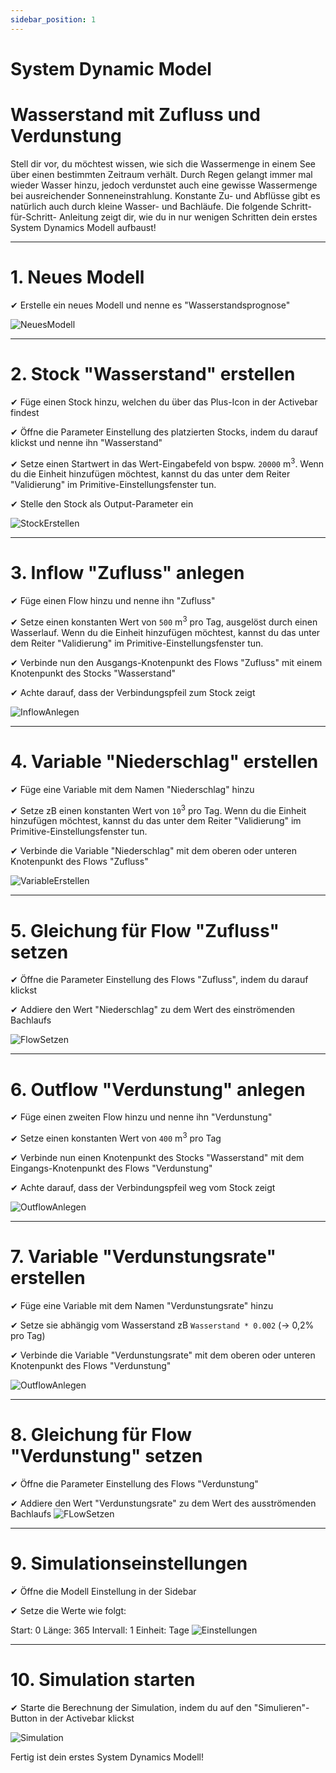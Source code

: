 ```yaml
---
sidebar_position: 1
---
```

# System Dynamic Model

# Wasserstand mit Zufluss und Verdunstung
Stell dir vor, du möchtest wissen, wie sich die Wassermenge in einem See über einen bestimmten Zeitraum verhält. Durch Regen gelangt immer mal wieder Wasser hinzu, jedoch verdunstet auch eine gewisse Wassermenge bei ausreichender Sonneneinstrahlung. Konstante Zu- und Abflüsse gibt es natürlich auch durch kleine Wasser- und Bachläufe. Die folgende Schritt-für-Schritt- Anleitung zeigt dir, wie du in nur wenigen Schritten dein erstes System Dynamics Modell aufbaust!

---

# 1. Neues Modell
✔︎ Erstelle ein neues Modell und nenne es "Wasserstandsprognose"

![NeuesModell](./img/1_SD.png)

---
# 2. Stock "Wasserstand" erstellen
✔︎ Füge einen Stock hinzu, welchen du über das Plus-Icon in der Activebar findest

✔︎ Öffne die Parameter Einstellung des platzierten Stocks, indem du darauf klickst und nenne ihn "Wasserstand"

✔︎ Setze einen Startwert in das Wert-Eingabefeld von bspw. ```20000``` m<sup>3</sup>. Wenn du die Einheit hinzufügen möchtest, kannst du das unter dem Reiter "Validierung" im Primitive-Einstellungsfenster tun.

✔︎ Stelle den Stock als Output-Parameter ein

![StockErstellen](./img/2_SD.png)

---
# 3. Inflow "Zufluss" anlegen
✔︎ Füge einen Flow hinzu und nenne ihn "Zufluss"

✔︎ Setze einen konstanten Wert von ```500``` m<sup>3</sup> pro Tag, ausgelöst durch einen Wasserlauf. Wenn du die Einheit hinzufügen möchtest, kannst du das unter dem Reiter "Validierung" im Primitive-Einstellungsfenster tun.

✔︎ Verbinde nun den Ausgangs-Knotenpunkt des Flows "Zufluss" mit einem Knotenpunkt des Stocks "Wasserstand"

✔︎ Achte darauf, dass der Verbindungspfeil zum Stock zeigt 

![InflowAnlegen](./img/3_SD.png)

---
# 4. Variable "Niederschlag" erstellen
✔︎ Füge eine Variable mit dem Namen "Niederschlag" hinzu

✔︎ Setze zB einen konstanten Wert von ```10```<sup>3</sup> pro Tag. Wenn du die Einheit hinzufügen möchtest, kannst du das unter dem Reiter "Validierung" im Primitive-Einstellungsfenster tun.

✔︎ Verbinde die Variable "Niederschlag" mit dem oberen oder unteren Knotenpunkt des Flows "Zufluss"

![VariableErstellen](./img/4_SD.png)

---
# 5. Gleichung für Flow "Zufluss" setzen
✔︎ Öffne die Parameter Einstellung des Flows "Zufluss", indem du darauf klickst

✔︎ Addiere den Wert "Niederschlag" zu dem Wert des einströmenden Bachlaufs

![FlowSetzen](./img/7_SD.png)

---
# 6. Outflow "Verdunstung" anlegen
✔︎ Füge einen zweiten Flow hinzu und nenne ihn "Verdunstung"

✔︎ Setze einen konstanten Wert von ```400``` m<sup>3</sup> pro Tag

✔︎ Verbinde nun einen Knotenpunkt des Stocks "Wasserstand" mit dem Eingangs-Knotenpunkt des Flows "Verdunstung"

✔︎ Achte darauf, dass der Verbindungspfeil weg vom Stock zeigt

![OutflowAnlegen](./img/8_SD.png)

---
# 7. Variable "Verdunstungsrate" erstellen
✔︎ Füge eine Variable mit dem Namen "Verdunstungsrate" hinzu

✔︎ Setze sie abhängig vom Wasserstand zB ```Wasserstand * 0.002``` (-> 0,2% pro Tag)

✔︎ Verbinde die Variable "Verdunstungsrate" mit dem oberen oder unteren Knotenpunkt des Flows "Verdunstung"

![OutflowAnlegen](./img/9_SD.png)

---
# 8. Gleichung für Flow "Verdunstung" setzen
✔︎ Öffne die Parameter Einstellung des Flows "Verdunstung"

✔︎ Addiere den Wert "Verdunstungsrate" zu dem Wert des ausströmenden Bachlaufs
![FLowSetzen](./img/10_SD.png)

---
# 9. Simulationseinstellungen
✔︎ Öffne die Modell Einstellung in der Sidebar 

✔︎ Setze die Werte wie folgt:

Start: 0
Länge: 365 
Intervall: 1 
Einheit: Tage 
![Einstellungen](./img/11_SD.png)

---
# 10. Simulation starten 
✔︎ Starte die Berechnung der Simulation, indem du auf den "Simulieren"-Button in der Activebar klickst

![Simulation](./img/12_SD.png)


Fertig ist dein erstes System Dynamics Modell!